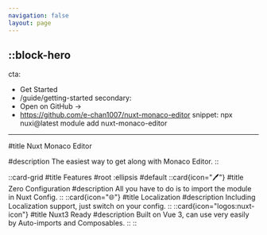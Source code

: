 ```yaml
---
navigation: false
layout: page
---
```


::block-hero
---
cta:
- Get Started
- /guide/getting-started
secondary:
- Open on GitHub →
- https://github.com/e-chan1007/nuxt-monaco-editor
snippet: npx nuxi@latest module add nuxt-monaco-editor
---

#title
Nuxt Monaco Editor

#description
The easiest way to get along with Monaco Editor.
::

::card-grid
#title
Features
#root
:ellipsis
#default
  ::card{icon="🖊"}
  #title
  Zero Configuration
  #description
  All you have to do is to import the module in Nuxt Config.
  ::
  ::card{icon="🌐"}
  #title
  Localization
  #description
  Including Localization support, just switch on your config.
  ::
  ::card{icon="logos:nuxt-icon"}
  #title
  Nuxt3 Ready
  #description
  Built on Vue 3, can use very easily by Auto-imports and Composables.
  ::
::
